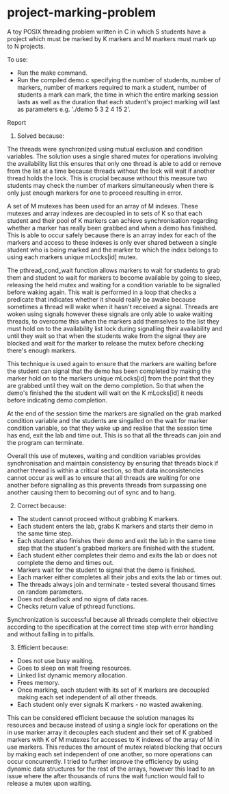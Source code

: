 # project-marking-problem
A toy POSIX threading problem written in C in which S students have a project which must be marked by K markers and M markers must mark up to N projects.

To use:
- Run the make command.
- Run the compiled demo.c specifying the number of students, number of markers, number of markers required to mark a student, number of students a mark can mark, the time in which the entire marking session lasts as well as the duration that each student's project marking will last as parameters e.g. './demo 5 3 2 4 15 2'.

Report 

1. Solved because:

The threads were synchronized using mutual exclusion and condition variables. The solution uses a single shared mutex for operations involving the availability list this ensures that only one thread is able to add or remove from the list at a time because threads without the lock will wait if another thread holds the lock. This is crucial because without this measure two students may check the number of markers simultaneously when there is only just enough markers for one to proceed resulting in error.

A set of M mutexes has been used for an array of M indexes. These mutexes and array indexes are decoupled in to sets of K so that each student and their pool of K markers can achieve synchronisation regarding whether a marker has really been grabbed and when a demo has finished. This is able to occur safely because there is an array index for each of the markers and access to these indexes is only ever shared between a single student who is being marked and the marker to which the index belongs to using each markers unique mLocks[id] mutex.

The pthread_cond_wait function allows markers to wait for students to grab them and student to wait for markers to become available by going to sleep, releasing the held mutex and waiting for a condition variable to be signalled before waking again. This wait is performed in a loop that checks a predicate that indicates whether it should really be awake because sometimes a thread will wake when it hasn't received a signal. Threads are woken using signals however these signals are only able to wake waiting threads, to overcome this when the markers add themselves to the list they must hold on to the availability list lock during signalling their availability and until they wait so that when the students wake from the signal they are blocked and wait for the marker to release the mutex before checking there's enough markers.

This technique is used again to ensure that the markers are waiting before the student can signal that the demo has been completed by making the marker hold on to the markers unique mLocks[id] from the point that they are grabbed until they wait on the demo completion. So that when the demo's finished the the student will wait on the K mLocks[id] it needs before indicating demo completion.

At the end of the session time the markers are signalled on the grab marked condition variable and the students are singalled on the wait for marker condition variable, so that they wake up and realise that the session time has end, exit the lab and time out. This is so that all the threads can join and the program can terminate.

Overall this use of mutexes, waiting and condition variables provides synchronisation and maintain consistency by ensuring that threads block if another thread is within a critical section, so that data inconsistencies cannot occur as well as to ensure that all threads are waiting for one another before signalling as this prevents threads from surpassing one another causing them to becoming out of sync and to hang.

2. Correct because:

- The student cannot proceed without grabbing K markers.
- Each student enters the lab, grabs K markers and starts their demo in the same time step. 
- Each student also finishes their demo and exit the lab in the same time step that the student's grabbed markers are finished with the student.
- Each student either completes their demo and exits the lab or does not complete the demo and times out.
- Markers wait for the student to signal that the demo is finished.
- Each marker either completes all their jobs and exits the lab or times out.
- The threads always join and terminate - tested several thousand times on random parameters.
- Does not deadlock and no signs of data races.
- Checks return value of pthread functions.

Synchronization is successful because all threads complete their objective according to the specification at the correct time step with error handling and without falling in to pitfalls.

3. Efficient because:

- Does not use busy waiting.
- Goes to sleep on wait freeing resources.
- Linked list dynamic memory allocation.
- Frees memory.
- Once marking, each student with its set of K markers are decoupled making each set independent of all other threads.
- Each student only ever signals K markers - no wasted awakening.

This can be considered efficient because the solution manages its resources and because instead of using a single lock for operations on the in use marker array it decouples each student and their set of K grabbed markers with K of M mutexes for accesses to K indexes of the array of M in use markers. This reduces the amount of mutex related blocking that occurs by making each set independent of one another, so more operations can occur concurrently. I tried to further improve the efficiency by using dynamic data structures for the rest of the arrays, however this lead to an issue where the after thousands of runs the wait function would fail to release a mutex upon waiting.
